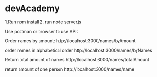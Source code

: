 # devAcademy

1.Run npm install
2. run node server.js

Use postman or browser to use API:

Order names by amount:
http://localhost:3000/names/byAmount

order names in alphabetical order
http://localhost:3000/names/byNames

Return total amount of names
http://localhost:3000/names/totalAmount

return amount of one person
http://localhost:3000/names/name
